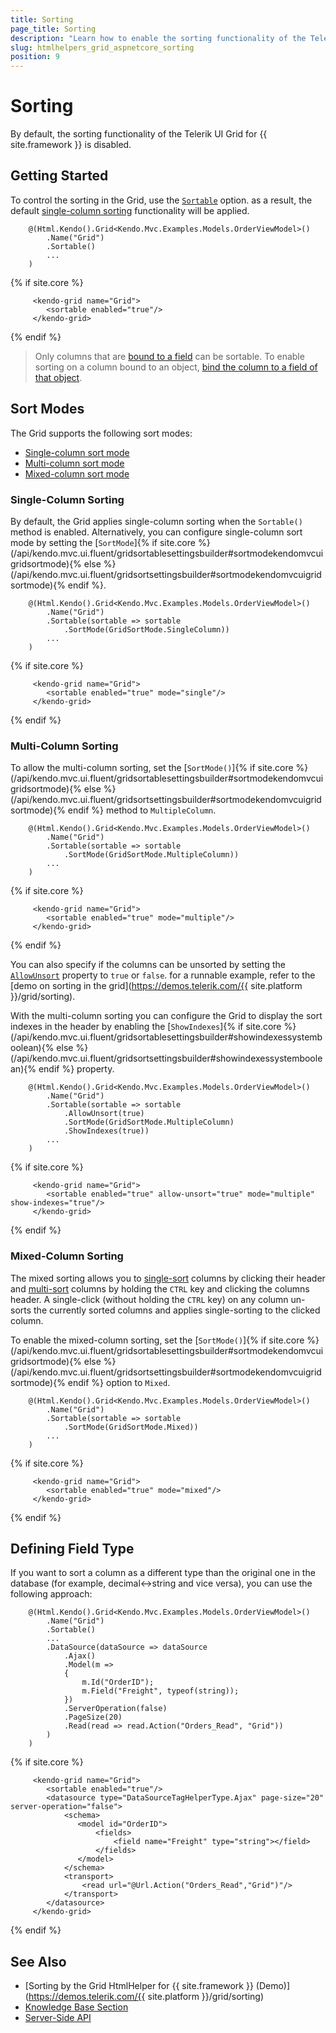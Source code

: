 ```yaml
---
title: Sorting
page_title: Sorting
description: "Learn how to enable the sorting functionality of the Telerik UI Grid for {{ site.framework }}."
slug: htmlhelpers_grid_aspnetcore_sorting
position: 9
---
```


# Sorting

By default, the sorting functionality of the Telerik UI Grid for {{ site.framework }} is disabled.

## Getting Started

To control the sorting in the Grid, use the [`Sortable`](/api/kendo.mvc.ui.fluent/gridbuilder#sortable) option. as a result, the default [single-column sorting](#single-column-sorting) functionality will be applied.

```HtmlHelper
    @(Html.Kendo().Grid<Kendo.Mvc.Examples.Models.OrderViewModel>()
        .Name("Grid")
        .Sortable()
        ...
    )
```
{% if site.core %}
```TagHelper
     <kendo-grid name="Grid">
        <sortable enabled="true"/>
     </kendo-grid>
```
{% endif %} 

> Only columns that are [bound to a field](https://docs.telerik.com/kendo-ui/api/javascript/ui/grid/configuration/columns.field) can be sortable. To enable sorting on a column bound to an object, [bind the column to a field of that object](https://docs.telerik.com/aspnet-core/knowledge-base/grid-enable-operations-for-object-column).

## Sort Modes

The Grid supports the following sort modes:
* [Single-column sort mode](#single-column-sorting)
* [Multi-column sort mode](#multi-column-sorting)
* [Mixed-column sort mode](#mixed-column-sorting)

### Single-Column Sorting

By default, the Grid applies single-column sorting when the `Sortable()` method is enabled. Alternatively, you can configure single-column sort mode by setting the [`SortMode`]{% if site.core %}(/api/kendo.mvc.ui.fluent/gridsortablesettingsbuilder#sortmodekendomvcuigridsortmode){% else %}(/api/kendo.mvc.ui.fluent/gridsortsettingsbuilder#sortmodekendomvcuigridsortmode){% endif %}.

```HtmlHelper
    @(Html.Kendo().Grid<Kendo.Mvc.Examples.Models.OrderViewModel>()
        .Name("Grid")
        .Sortable(sortable => sortable
            .SortMode(GridSortMode.SingleColumn))
        ...
    )
```
{% if site.core %}
```TagHelper
     <kendo-grid name="Grid">
        <sortable enabled="true" mode="single"/>
     </kendo-grid>
```
{% endif %} 


### Multi-Column Sorting

To allow the multi-column sorting, set the [`SortMode()`]{% if site.core %}(/api/kendo.mvc.ui.fluent/gridsortablesettingsbuilder#sortmodekendomvcuigridsortmode){% else %}(/api/kendo.mvc.ui.fluent/gridsortsettingsbuilder#sortmodekendomvcuigridsortmode){% endif %} method to `MultipleColumn`.

```HtmlHelper
    @(Html.Kendo().Grid<Kendo.Mvc.Examples.Models.OrderViewModel>()
        .Name("Grid")
        .Sortable(sortable => sortable
            .SortMode(GridSortMode.MultipleColumn))
        ...
    )
```
{% if site.core %}
```TagHelper
     <kendo-grid name="Grid">
        <sortable enabled="true" mode="multiple"/>
     </kendo-grid>
```
{% endif %} 

You can also specify if the columns can be unsorted by setting the [`AllowUnsort`](/api/kendo.mvc.ui.fluent/gridboundcolumnsortablebuilder#allowunsortsystemboolean) property to `true` or `false`. for a runnable example, refer to the [demo on sorting in the grid](https://demos.telerik.com/{{ site.platform }}/grid/sorting).

With the multi-column sorting you can configure the Grid to display the sort indexes in the header by enabling the [`ShowIndexes`]{% if site.core %}(/api/kendo.mvc.ui.fluent/gridsortablesettingsbuilder#showindexessystemboolean){% else %}(/api/kendo.mvc.ui.fluent/gridsortsettingsbuilder#showindexessystemboolean){% endif %} property.

```HtmlHelper
    @(Html.Kendo().Grid<Kendo.Mvc.Examples.Models.OrderViewModel>()
        .Name("Grid")
        .Sortable(sortable => sortable
            .AllowUnsort(true)
            .SortMode(GridSortMode.MultipleColumn)
            .ShowIndexes(true))
        ...
    )
```
{% if site.core %}
```TagHelper
     <kendo-grid name="Grid">
        <sortable enabled="true" allow-unsort="true" mode="multiple" show-indexes="true"/>
     </kendo-grid>
```
{% endif %} 

### Mixed-Column Sorting

The mixed sorting allows you to [single-sort](#single-column-sorting) columns by clicking their header and [multi-sort](#multi-column-sorting) columns by holding the `CTRL` key and clicking the columns header. A single-click (without holding the `CTRL` key) on any column un-sorts the currently sorted columns and applies single-sorting to the clicked column.

To enable the mixed-column sorting, set the [`SortMode()`]{% if site.core %}(/api/kendo.mvc.ui.fluent/gridsortablesettingsbuilder#sortmodekendomvcuigridsortmode){% else %}(/api/kendo.mvc.ui.fluent/gridsortsettingsbuilder#sortmodekendomvcuigridsortmode){% endif %} option to `Mixed`.

```HtmlHelper
    @(Html.Kendo().Grid<Kendo.Mvc.Examples.Models.OrderViewModel>()
        .Name("Grid")
        .Sortable(sortable => sortable
            .SortMode(GridSortMode.Mixed))
        ...
    )
```
{% if site.core %}
```TagHelper
     <kendo-grid name="Grid">
        <sortable enabled="true" mode="mixed"/>
     </kendo-grid>
```
{% endif %} 

## Defining Field Type

If you want to sort a column as a different type than the original one in the database (for example, decimal<->string and vice versa), you can use the following approach:

```HtmlHelper
    @(Html.Kendo().Grid<Kendo.Mvc.Examples.Models.OrderViewModel>()
        .Name("Grid")
        .Sortable()
        ...
        .DataSource(dataSource => dataSource
            .Ajax()
            .Model(m =>
            {
                m.Id("OrderID");
                m.Field("Freight", typeof(string));
            })
            .ServerOperation(false)
            .PageSize(20)
            .Read(read => read.Action("Orders_Read", "Grid"))
        )
    )
```
{% if site.core %}
```TagHelper
     <kendo-grid name="Grid">
        <sortable enabled="true"/>
        <datasource type="DataSourceTagHelperType.Ajax" page-size="20" server-operation="false">
            <schema>
               <model id="OrderID">
                   <fields>
                       <field name="Freight" type="string"></field>
                   </fields>
               </model>
            </schema>
            <transport>
                <read url="@Url.Action("Orders_Read","Grid")"/>
            </transport>
        </datasource>
     </kendo-grid>
```
{% endif %} 

## See Also

* [Sorting by the Grid HtmlHelper for {{ site.framework }} (Demo)](https://demos.telerik.com/{{ site.platform }}/grid/sorting)
* [Knowledge Base Section](/knowledge-base)
* [Server-Side API](/api/grid)
